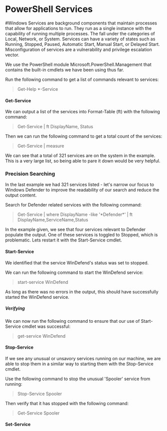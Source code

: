 # PowerShell Services

#Windows Services are background components that maintain processes that allow for applications to run. They run as a single instance with the capability of running multiple processes. The fall under the categories of Local, Network, or System. Services can have a variety of states such as Running, Stopped, Paused, Automatic Start, Manual Start, or Delayed Start. Misconfiguration of services are a vulnerability and privilege escalation vector.

We use the PowerShell module Microsoft.PowerShell.Management that contains the built-in cmdlets we have been using thus far. 

Run the following command to get a list of commands relevant to services:

>Get-Help \*-Service

#### Get-Service

We can output a list of the services into Format-Table (ft) with the following command:

>Get-Service | ft DisplayName, Status

Then we can run the following command to get a total count of the services:

>Get-Service | measure

We can see that a total of 321 services are on the system in the example. This is a very large list, so being able to pare it down would be very helpful.

### Precision Searching

In the last example we had 321 services listed - let's narrow our focus to Windows Defender to improve the readability of our search and reduce the output content. 

Search for Defender related services with the following command:

>Get-Service | where DisplayName -like '\*Defender*' | ft DisplayName,ServiceName,Status

In the example given, we see that four services relevant to Defender populate the output. One of these services is toggled to Stopped, which is problematic. Lets restart it with the Start-Service cmdlet.

#### Start-Service

We identified that the service WinDefend's status was set to stopped. 

We can run the following command to start the WinDefend service:

>start-service WinDefend

As long as there was no errors in the output, this should have successfully started the WinDefend service. 

##### Verifying 

We can now run the following command to ensure that our use of Start-Service cmdlet was successful:

>get-service WinDefend

#### Stop-Service

If we see any unusual or unsavory services running on our machine, we are able to stop them in a similar way to starting them with the Stop-Service cmdlet.

Use the following command to stop the unusual 'Spooler' service from running:

>Stop-Service Spooler

Then verify that it has stopped with the following command:

>Get-Service Spooler

#### Set-Service

